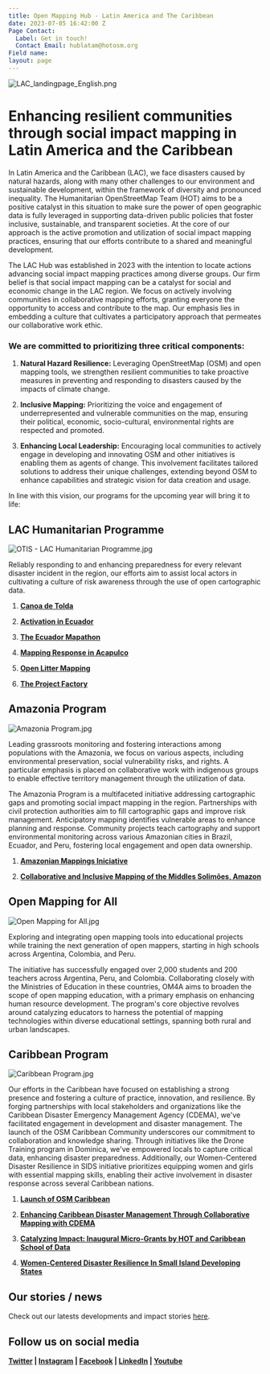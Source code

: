 ```yaml
---
title: Open Mapping Hub - Latin America and The Caribbean
date: 2023-07-05 16:42:00 Z
Page Contact:
  Label: Get in touch!
  Contact Email: hublatam@hotosm.org
Field name: 
layout: page
---
```


![LAC_landingpage_English.png](https://cdn.hotosm.org/website/LAC_landingpage_English.png)

# Enhancing resilient communities through social impact mapping in Latin America and the Caribbean

In Latin America and the Caribbean (LAC), we face disasters caused by natural hazards, along with many other challenges to our environment and sustainable development, within the framework of diversity and pronounced inequality. The Humanitarian OpenStreetMap Team (HOT) aims to be a positive catalyst in this situation to make sure the power of open geographic data is fully leveraged in supporting data-driven public policies that foster inclusive, sustainable, and transparent societies. At the core of our approach is the active promotion and utilization of social impact mapping practices, ensuring that our efforts contribute to a shared and meaningful development.

The LAC Hub was established in 2023 with the intention to locate actions advancing social impact mapping practices among diverse groups. Our firm belief is that social impact mapping can be a catalyst for social and economic change in the LAC region. We focus on actively involving communities in collaborative mapping efforts, granting everyone the opportunity to access and contribute to the map. Our emphasis lies in embedding a culture that cultivates a participatory approach that permeates our collaborative work ethic.

### **We are committed to prioritizing three critical components:**

1. **Natural Hazard Resilience:** Leveraging OpenStreetMap (OSM) and open mapping tools, we strengthen resilient communities to take proactive measures in preventing and responding to disasters caused by the impacts of climate change.

2. **Inclusive Mapping:** Prioritizing the voice and engagement of underrepresented and vulnerable communities on the map, ensuring their political, economic, socio-cultural, environmental rights are respected and promoted.

3. **Enhancing Local Leadership:** Encouraging local communities to actively engage in developing and innovating OSM and other initiatives is enabling them as agents of change. This involvement facilitates tailored solutions to address their unique challenges, extending beyond OSM to enhance capabilities and strategic vision for data creation and usage.

In line with this vision, our programs for the upcoming year will bring it to life:

## LAC Humanitarian Programme

![OTIS - LAC Humanitarian Programme.jpg](/uploads/OTIS%20-%20LAC%20Humanitarian%20Programme.jpg)

Reliably responding to and enhancing preparedness for every relevant disaster incident in the region, our efforts aim to assist local actors in cultivating a culture of risk awareness through the use of open cartographic data.

1. **[Canoa de Tolda](https://www.hotosm.org/projects/canoa-de-tolda/)**

2. **[Activation in Ecuador](https://www.hotosm.org/projects/mapping-volcanoes-in-ecuador/)**

3. **[The Ecuador Mapathon](https://www.hotosm.org/updates/El-mapeo-como-respuesta-al-desastre-en-Esmeraldas-Ecuador/)**

4. **[Mapping Response in Acapulco](https://www.hotosm.org/projects/hurricane-otis-2023-response/)**

5. **[Open Litter Mapping](https://www.hotosm.org/updates/participatory-waste-mapping-a-continuing-effort-for-sustainable-development/)**

6. **[The Project Factory](https://www.hotosm.org/projects/the-project-factory/)**

## **Amazonia Program**

![Amazonia Program.jpg](/uploads/Amazonia%20Program.jpg)

Leading grassroots monitoring and fostering interactions among populations with the Amazonia, we focus on various aspects, including environmental preservation, social vulnerability risks, and rights. A particular emphasis is placed on collaborative work with indigenous groups to enable effective territory management through the utilization of data.

The Amazonia Program is a multifaceted initiative addressing cartographic gaps and promoting social impact mapping in the region. Partnerships with civil protection authorities aim to fill cartographic gaps and improve risk management. Anticipatory mapping identifies vulnerable areas to enhance planning and response. Community projects teach cartography and support environmental monitoring across various Amazonian cities in Brazil, Ecuador, and Peru, fostering local engagement and open data ownership.

1. **[Amazonian Mappings Iniciative](https://www.hotosm.org/updates/amazonian-mapping-for-an-inclusive-and-sustainable-amazon/)**

2. **[Collaborative and Inclusive Mapping of the Middles Solimões, Amazon](https://www.hotosm.org/projects/collaborative-and-inclusive-mapping-of-the-middle-solimoes/)**

## **Open Mapping for All**

![Open Mapping for All.jpg](/uploads/Open%20Mapping%20for%20All.jpg)

Exploring and integrating open mapping tools into educational projects while training the next generation of open mappers, starting in high schools across Argentina, Colombia, and Peru.

The initiative has successfully engaged over 2,000 students and 200 teachers across Argentina, Peru, and Colombia. Collaborating closely with the Ministries of Education in these countries, OM4A aims to broaden the scope of open mapping education, with a primary emphasis on enhancing human resource development. The program's core objective revolves around catalyzing educators to harness the potential of mapping technologies within diverse educational settings, spanning both rural and urban landscapes.

## **Caribbean Program**

![Caribbean Program.jpg](/uploads/Caribbean%20Program.jpg)

Our efforts in the Caribbean have focused on establishing a strong presence and fostering a culture of practice, innovation, and resilience. By forging partnerships with local stakeholders and organizations like the Caribbean Disaster Emergency Management Agency (CDEMA), we've facilitated engagement in development and disaster management. The launch of the OSM Caribbean Community underscores our commitment to collaboration and knowledge sharing. Through initiatives like the Drone Training program in Dominica, we've empowered locals to capture critical data, enhancing disaster preparedness. Additionally, our Women-Centered Disaster Resilience in SIDS initiative prioritizes equipping women and girls with essential mapping skills, enabling their active involvement in disaster response across several Caribbean nations.

1. **[Launch of OSM Caribbean](https://www.hotosm.org/updates/is-the-caribbean-open-mapping-community-poised-to-map-its-way-to-greater-disaster-resilience/)**

2. **[Enhancing Caribbean Disaster Management Through Collaborative Mapping with CDEMA](https://www.hotosm.org/updates/hot-and-cdema-sign-agreement-to-enhance-disaster-management-in-the-caribbean-with-collaborative-mapping/)**

3. **[Catalyzing Impact: Inaugural Micro-Grants by HOT and Caribbean School of Data](https://www.hotosm.org/updates/catalyzing-impact-inaugural-micro-grants-by-hot-and-csod/)**

4. **[Women-Centered Disaster Resilience In Small Island Developing States](https://www.hotosm.org/projects/women-centered-disaster-resilience-in-small-island-developing-states-trinidad-and-tobago/)**

## **Our stories / news**

Check out our latests developments and impact stories [here](https://www.hotosm.org/projects/publications/).

## Follow us on social media

**[Twitter](https://twitter.com/openmapping_esa) |  [Instagram](https://www.instagram.com/maphublac/) | [Facebook](https://www.facebook.com/MapHubLAC) | [LinkedIn](https://www.linkedin.com/showcase/maphublac) | [Youtube](https://www.youtube.com/channel/UCTH6Z_QODJ4NmmBmubS68VA)**